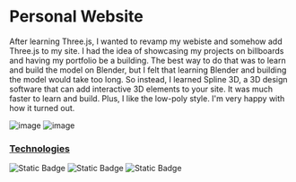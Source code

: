 # Personal Website

After learning Three.js, I wanted to revamp my webiste and somehow add Three.js to my site. I had the idea of showcasing my projects on billboards and having my portfolio be a building. 
The best way to do that was to learn and build the model on Blender, but I felt that learning Blender and building the model would take too long.
So instead, I learned Spline 3D, a 3D design software that can add interactive 3D elements to your site. It was much faster to learn and build. Plus, I like the low-poly style. I'm very happy with how it turned out.

![image](https://github.com/user-attachments/assets/cd905198-08d5-4884-92dc-a283b09e1db1)
![image](https://github.com/user-attachments/assets/f30b75a5-c0dd-497c-8711-afa01bd76d9f)

### <ins>Technologies</ins>
![Static Badge](https://img.shields.io/badge/html5-%23E34F26?style=for-the-badge&logo=html5&logoColor=white)
![Static Badge](https://img.shields.io/badge/css3-%231572B6?style=for-the-badge&logo=css3&logoColor=white)
![Static Badge](https://img.shields.io/badge/JavaScript-323330?style=for-the-badge&logo=javascript&logoColor=F7DF1E)
